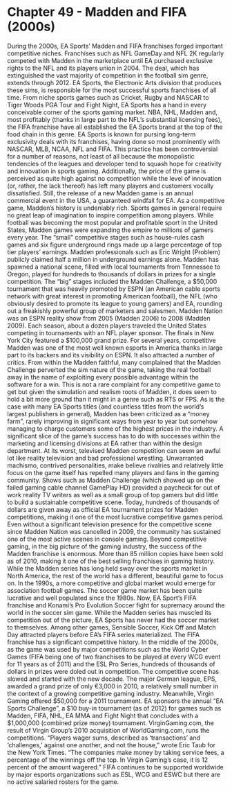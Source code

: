 # Chapter 49 - Madden and FIFA (2000s)During the 2000s, EA Sports’ Madden and FIFA franchises forged important competitive niches.Franchises such as NFL GameDay and NFL 2K regularly competed with Madden in the marketplace until EA purchased exclusive rights to the NFL and its players union in 2004. The deal, which has extinguished the vast majority of competition in the football sim genre, extends through 2012.EA Sports, the Electronic Arts division that produces these sims, is responsible for the most successful sports franchises of all time. From niche sports games such as Cricket, Rugby and NASCAR to Tiger Woods PGA Tour and Fight Night, EA Sports has a hand in every conceivable corner of the sports gaming market. NBA, NHL, Madden and, most profitably (thanks in large part to the NFL’s substantial licensing fees), the FIFA franchise have all established the EA Sports brand at the top of the food chain in this genre.EA Sports is known for pursing long-term exclusivity deals with its franchises, having done so most prominently with NASCAR, MLB, NCAA, NFL and FIFA. This practice has been controversial for a number of reasons, not least of all because the monopolistic tendencies of the leagues and developer tend to squash hope for creativity and innovation in sports gaming. Additionally, the price of the game is perceived as quite high against no competition while the level of innovation (or, rather, the lack thereof) has left many players and customers vocally dissatisfied. Still, the release of a new Madden game is an annual commercial event in the USA, a guaranteed windfall for EA.As a competitive game, Madden’s history is undeniably rich. Sports games in general require no great leap of imagination to inspire competition among players. While football was becoming the most popular and profitable sport in the United States, Madden games were expanding the empire to millions of gamers every year.The “small” competitive stages such as house-rules cash games and six figure underground rings made up a large percentage of top tier players’ earnings. Madden professionals such as Eric Wright (Problem) publicly claimed half a million in underground earnings alone.Madden has spawned a national scene, filled with local tournaments from Tennessee to Oregon, played for hundreds to thousands of dollars in prizes for a single competition.The “big” stages included the Madden Challenge, a $50,000 tournament that was heavily promoted by ESPN (an American cable sports network with great interest in promoting American football), the NFL (who obviously desired to promote its league to young gamers) and EA, rounding out a freakishly powerful group of marketers and salesmen.Madden Nation was an ESPN reality show from 2005 (Madden 2006) to 2008 (Madden 2009). Each season, about a dozen players traveled the United States competing in tournaments with an NFL player sponsor. The finals in New York City featured a $100,000 grand prize.For several years, competitive Madden was one of the most well known esports in America thanks in large part to its backers and its visibility on ESPN.It also attracted a number of critics. From within the Madden faithful, many complained that the Madden Challenge perverted the sim nature of the game, taking the real football away in the name of exploiting every possible advantage within the software for a win. This is not a rare complaint for any competitive game to get but given the simulation and realism roots of Madden, it does seem to hold a bit more ground than it might in a genre such as RTS or FPS.As is the case with many EA Sports titles (and countless titles from the world’s largest publishers in general), Madden has been criticized as a “money farm”, rarely improving in significant ways from year to year but somehow managing to charge customers some of the highest prices in the industry. A significant slice of the game’s success has to do with successes within the marketing and licensing divisions at EA rather than within the design department.At its worst, televised Madden competition can seem an awful lot like reality television and bad professional wrestling. Unwarranted machismo, contrived personalities, make believe rivalries and relatively little focus on the game itself has repelled many players and fans in the gaming community.Shows such as Madden Challenge (which showed up on the failed gaming cable channel GamePlay HD) provided a paycheck for out of work reality TV writers as well as a small group of top gamers but did little to build a sustainable competitive scene.Today, hundreds of thousands of dollars are given away as official EA tournament prizes for Madden competitions, making it one of the most lucrative competitive games period. Even without a significant television presence for the competitive scene since Madden Nation was cancelled in 2009, the community has sustained one of the most active scenes in console gaming.Beyond competitive gaming, in the big picture of the gaming industry, the success of the Madden franchise is enormous. More than 85 million copies have been sold as of 2010, making it one of the best selling franchises in gaming history.While the Madden series has long held sway over the sports market in North America, the rest of the world has a different, beautiful game to focus on. In the 1990s, a more competitive and global market would emerge for association football games. The soccer game market has been quite lucrative and well populated since the 1980s. Now, EA Sport’s FIFA franchise and Konami’s Pro Evolution Soccer fight for supremacy around the world in the soccer sim game.While the Madden series has muscled its competition out of the picture, EA Sports has never had the soccer market to themselves. Among other games, Sensible Soccer, Kick Off and Match Day attracted players before EA’s FIFA series materialized.The FIFA franchise has a significant competitive history. In the middle of the 2000s, as the game was used by major competitions such as the World Cyber Games (FIFA being one of two franchises to be played at every WCG event for 11 years as of 2011) and the ESL Pro Series, hundreds of thousands of dollars in prizes were doled out in competition.The competitive scene has slowed and started with the new decade. The major German league, EPS, awarded a grand prize of only €3,000 in 2010, a relatively small number in the context of a growing competitive gaming industry. Meanwhile, Virgin Gaming offered $50,000 for a 2011 tournament.EA sponsors the annual “EA Sports Challenge”, a $10 buy-in tournament (as of 2012) for games such as Madden, FIFA, NHL, EA MMA and Fight Night that concludes with a $1,000,000 (combined prize money) tournament. VirginGaming.com, the result of Virgin Group’s 2010 acquisition of WorldGaming.com, runs the competitions.“Players wager sums, described as ‘transactions’ and ‘challenges,’ against one another, and not the house,” wrote Eric Taub for the New York Times. “The companies make money by taking service fees, a percentage of the winnings off the top. In Virgin Gaming’s case, it is 12 percent of the amount wagered.”FIFA continues to be supported worldwide by major esports organizations such as ESL, WCG and ESWC but there are no active salaried rosters for the game.